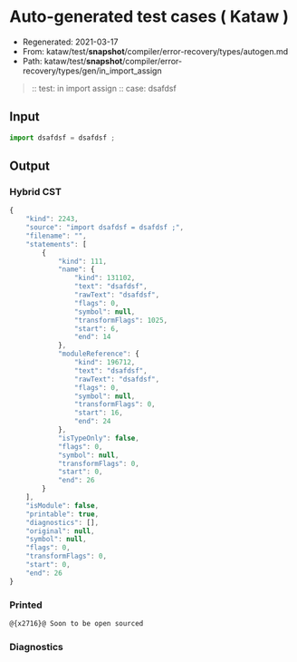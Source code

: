 # Auto-generated test cases ( Kataw )
- Regenerated: 2021-03-17
- From: kataw/test/__snapshot__/compiler/error-recovery/types/autogen.md
- Path: kataw/test/__snapshot__/compiler/error-recovery/types/gen/in_import_assign
> :: test: in import assign
> :: case: dsafdsf
## Input

`````js
import dsafdsf = dsafdsf ;
`````

## Output

### Hybrid CST

```javascript
{
    "kind": 2243,
    "source": "import dsafdsf = dsafdsf ;",
    "filename": "",
    "statements": [
        {
            "kind": 111,
            "name": {
                "kind": 131102,
                "text": "dsafdsf",
                "rawText": "dsafdsf",
                "flags": 0,
                "symbol": null,
                "transformFlags": 1025,
                "start": 6,
                "end": 14
            },
            "moduleReference": {
                "kind": 196712,
                "text": "dsafdsf",
                "rawText": "dsafdsf",
                "flags": 0,
                "symbol": null,
                "transformFlags": 0,
                "start": 16,
                "end": 24
            },
            "isTypeOnly": false,
            "flags": 0,
            "symbol": null,
            "transformFlags": 0,
            "start": 0,
            "end": 26
        }
    ],
    "isModule": false,
    "printable": true,
    "diagnostics": [],
    "original": null,
    "symbol": null,
    "flags": 0,
    "transformFlags": 0,
    "start": 0,
    "end": 26
}
```

### Printed

```javascript
@{x2716}@ Soon to be open sourced
```

### Diagnostics

```javascript

```

